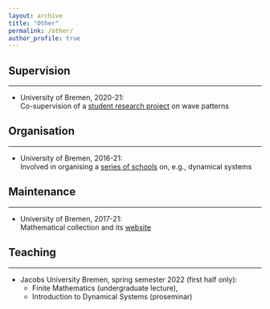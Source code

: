 ```yaml
---
layout: archive
title: "Other"
permalink: /other/
author_profile: true
---
```



## Supervision
---
- University of Bremen, 2020-21:<br>
Co-supervision of a [student research project]("https://www.uni-bremen.de/en/fb3/studies-teaching/student-research-projects-in-mathematics/assigned-and-completed-projects/wave-patterns-in-cellular-automata-for-excitable-media") on wave patterns

## Organisation
---
- University of Bremen, 2016-21:<br>
Involved in organising a [series of schools](https://www.uni-bremen.de/dynamical-systems/past-events/bremen-summer-and-winter-schools-on-dynamical-systems) on, e.g.,  dynamical systems

## Maintenance
---
- University of Bremen, 2017-21:<br>
Mathematical collection and its [website]("https://www.uni-bremen.de/appanalysis/mathematical-collection/")

## Teaching 
---
- Jacobs University Bremen, spring semester 2022 (first half only):
  - Finite Mathematics (undergraduate lecture),
  - Introduction to Dynamical Systems (proseminar)


